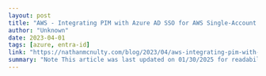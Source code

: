 ```yaml
---
layout: post
title: "AWS - Integrating PIM with Azure AD SSO for AWS Single-Account Access"
author: "Unknown"
date: 2023-04-01
tags: [azure, entra-id]
link: "https://nathanmcnulty.com/blog/2023/04/aws-integrating-pim-with-azure-ad-sso-for-aws-single-account-access/"
summary: "Note This article was last updated on 01/30/2025 for readability and updated URLs"
---
```

